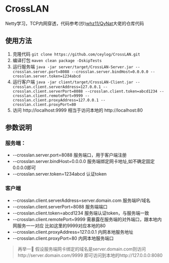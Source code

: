 # CrossLAN

Netty学习，TCP内网穿透，代码参考(抄)[whz11/QyNat](https://github.com/whz11/QyNat)大佬的仓库代码


## 使用方法
1. 克隆代码 
```git clone https://github.com/ceylog/CrossLAN.git```
2. 编译打包 
```maven clean package -DskipTests```
3. 运行服务端 
```java -jar server/target/CrossLAN-Server.jar --crosslan.server.port=8088 --crosslan.server.bindHost=0.0.0.0 --crosslan.server.token=1234abcd```
4. 运行客户端 
```java -jar client/target/CrossLAN-Client.jar --crosslan.client.serverAddress=127.0.0.1 --crosslan.client.serverPort=8088 --crosslan.client.token=abcd1234 --crosslan.client.remotePort=9999 --crosslan.client.proxyAddress=127.0.0.1 --crosslan.client.proxyPort=80```
5. 访问 http://localhost:9999 相当于访问本地的 http://localhost:80
## 参数说明
### 服务端：
- --crosslan.server.port=8088  服务端口，用于客户端注册
- --crosslan.server.bindHost=0.0.0.0 服务端绑定网卡地址,如不确定固定0.0.0.0即可
- --crosslan.server.token=1234abcd  认证token

### 客户端
- --crosslan.client.serverAddress=server.domain.com 服务端IP/域名
- --crosslan.client.serverPort=8088  服务端端口
- --crosslan.client.token=abcd1234  服务端认证token，与服务端一致
- --crosslan.client.remotePort=9999 需暴露在服务端的对外端口，跟本地内网服务一一对应 比如这里的9999对应本地的80
- --crosslan.client.proxyAddress=127.0.0.1 内网本地服务地址
- --crosslan.client.proxyPort=80 内网本地服务端口

> 再举一🌰 假设服务端网卡绑定的域名是server.domain.com则访问http://server.domain.com/9999 即可访问到本地的http://127.0.0.0:8080
